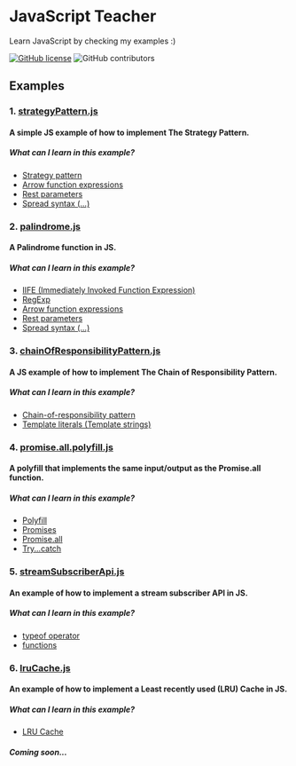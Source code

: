 # JavaScript Teacher

Learn JavaScript by checking my examples :)

[![GitHub license](https://img.shields.io/badge/license-MIT-blue.svg)](https://github.com/rogeroliveira84/javascript-teacher/blob/master/LICENSE) ![GitHub contributors](https://img.shields.io/github/contributors/rogeroliveira84/javascript-teacher.svg?color=orange)

## Examples

### 1. [strategyPattern.js](https://github.com/rogeroliveira84/javascript-teacher/blob/master/strategyPattern.js)

#### A simple JS example of how to implement The Strategy Pattern.

##### What can I learn in this example?

- [Strategy pattern](https://en.wikipedia.org/wiki/Strategy_pattern)
- [Arrow function expressions](https://developer.mozilla.org/en-US/docs/Web/JavaScript/Reference/Functions/Arrow_functions)
- [Rest parameters](https://developer.mozilla.org/en-US/docs/Web/JavaScript/Reference/Functions/rest_parameters)
- [Spread syntax (...)](https://developer.mozilla.org/en-US/docs/Web/JavaScript/Reference/Operators/Spread_syntax)

### 2. [palindrome.js](https://github.com/rogeroliveira84/javascript-teacher/blob/master/palindrome.js)

#### A Palindrome function in JS.

##### What can I learn in this example?

- [IIFE (Immediately Invoked Function Expression)](https://developer.mozilla.org/en-US/docs/Glossary/IIFE)
- [RegExp](https://developer.mozilla.org/en-US/docs/Web/JavaScript/Reference/Global_Objects/RegExp)
- [Arrow function expressions](https://developer.mozilla.org/en-US/docs/Web/JavaScript/Reference/Functions/Arrow_functions)
- [Rest parameters](https://developer.mozilla.org/en-US/docs/Web/JavaScript/Reference/Functions/rest_parameters)
- [Spread syntax (...)](https://developer.mozilla.org/en-US/docs/Web/JavaScript/Reference/Operators/Spread_syntax)

### 3. [chainOfResponsibilityPattern.js](https://github.com/rogeroliveira84/javascript-teacher/blob/master/chainOfResponsibilityPattern.js)

#### A JS example of how to implement The Chain of Responsibility Pattern.

##### What can I learn in this example?

- [Chain-of-responsibility pattern](https://en.wikipedia.org/wiki/Chain-of-responsibility_pattern)
- [Template literals (Template strings)](https://developer.mozilla.org/en-US/docs/Web/JavaScript/Reference/Template_literals)

### 4. [promise.all.polyfill.js](https://github.com/rogeroliveira84/javascript-teacher/blob/master/promise.all.polyfill.js)

#### A polyfill that implements the same input/output as the Promise.all function.

##### What can I learn in this example?

- [Polyfill](https://developer.mozilla.org/en-US/docs/Glossary/Polyfill)
- [Promises](https://www.w3schools.com/Js/js_promise.asp)
- [Promise.all](https://developer.mozilla.org/en-US/docs/Web/JavaScript/Reference/Global_Objects/Promise/all)
- [Try...catch](https://developer.mozilla.org/en-US/docs/Web/JavaScript/Reference/Statements/try...catch)

### 5. [streamSubscriberApi.js](https://github.com/rogeroliveira84/javascript-teacher/blob/master/streamSubscriberApi.js)

#### An example of how to implement a stream subscriber API in JS.

##### What can I learn in this example?

- [typeof operator](https://developer.mozilla.org/en-US/docs/Web/JavaScript/Reference/Operators/typeof)
- [functions](https://developer.mozilla.org/en-US/docs/Web/JavaScript/Guide/Functions)

### 6. [lruCache.js](#)

#### An example of how to implement a Least recently used (LRU) Cache in JS.

##### What can I learn in this example?

- [LRU Cache](https://www.geeksforgeeks.org/lru-cache-implementation/)

##### Coming soon...
